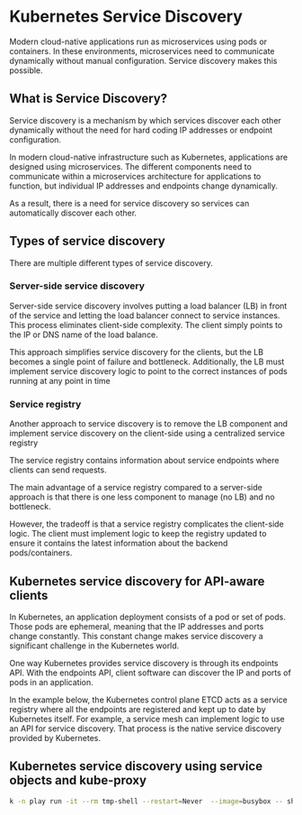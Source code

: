 # Kubernetes Service Discovery

Modern cloud-native applications run as microservices using pods or containers. In these environments, microservices need to communicate dynamically without manual configuration. Service discovery makes this possible.

## What is Service Discovery?

Service discovery is a mechanism by which services discover each other dynamically without the need for hard coding IP addresses or endpoint configuration.

In modern cloud-native infrastructure such as Kubernetes, applications are designed using microservices. The different components need to communicate within a microservices architecture for applications to function, but individual IP addresses and endpoints change dynamically.

As a result, there is a need for service discovery so services can automatically discover each other.

## Types of service discovery

There are multiple different types of service discovery.

### Server-side service discovery

Server-side service discovery involves putting a load balancer (LB) in front of the service and letting the load balancer connect to service instances. This process eliminates client-side complexity. The client simply points to the IP or DNS name of the load balance.

This approach simplifies service discovery for the clients, but the LB becomes a single point of failure and bottleneck. Additionally, the LB must implement service discovery logic to point to the correct instances of pods running at any point in time

### Service registry

Another approach to service discovery is to remove the LB component and implement service discovery on the client-side using a centralized service registry

The service registry contains information about service endpoints where clients can send requests.

The main advantage of a service registry compared to a server-side approach is that there is one less component to manage (no LB) and no bottleneck.

However, the tradeoff is that a service registry complicates the client-side logic. The client must implement logic to keep the registry updated to ensure it contains the latest information about the backend pods/containers.

## Kubernetes service discovery for API-aware clients

In Kubernetes, an application deployment consists of a pod or set of pods. Those pods are ephemeral, meaning that the IP addresses and ports change constantly. This constant change makes service discovery a significant challenge in the Kubernetes world.

One way Kubernetes provides service discovery is through its endpoints API. With the endpoints API, client software can discover the IP and ports of pods in an application.

In the example below, the Kubernetes control plane ETCD acts as a service registry where all the endpoints are registered and kept up to date by Kubernetes itself. For example, a service mesh can implement logic to use an API for service discovery. That process is the native service discovery provided by Kubernetes.

## Kubernetes service discovery using service objects and kube-proxy


```sh
k -n play run -it --rm tmp-shell --restart=Never  --image=busybox -- sh
```
